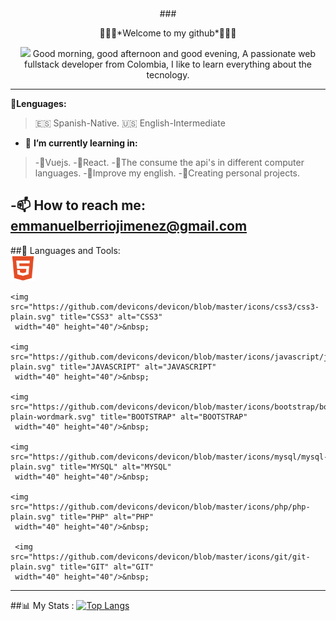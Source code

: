 
<div id="header" align="center">
  ###<p>👨🏻‍💻*Welcome to my github*👨🏻‍💻</P> 
    <img src="https://media.giphy.com/media/10zxDv7Hv5RF9C/giphy.gif" width="1000"/>
  Good morning, good afternoon and good evening, A passionate web fullstack developer from Colombia, I like to learn everything about the tecnology.
</div> 

---

🧠**Lenguages:**
>🇪🇸 Spanish-Native.
🇺🇸 English-Intermediate

- 🌱 **I’m currently learning in:**
 > -📓Vuejs.
 > -📓React.
 > -📓The consume the api's in different computer languages.
 > -🗽Improve my english.
 > -🧉Creating personal projects.
 
-📫 How to reach me: emmanuelberriojimenez@gmail.com
---
<div align="left">
  ##🔨 Languages and Tools:
  <div>
    <img src="https://github.com/devicons/devicon/blob/master/icons/html5/html5-plain.svg" title="HTML5" alt="HTML"
     width="40" height="40"/>&nbsp;
    
    <img src="https://github.com/devicons/devicon/blob/master/icons/css3/css3-plain.svg" title="CSS3" alt="CSS3"
     width="40" height="40"/>&nbsp;
    
    <img src="https://github.com/devicons/devicon/blob/master/icons/javascript/javascript-plain.svg" title="JAVASCRIPT" alt="JAVASCRIPT"
     width="40" height="40"/>&nbsp;
    
    <img src="https://github.com/devicons/devicon/blob/master/icons/bootstrap/bootstrap-plain-wordmark.svg" title="BOOTSTRAP" alt="BOOTSTRAP"
     width="40" height="40"/>&nbsp;
    
    <img src="https://github.com/devicons/devicon/blob/master/icons/mysql/mysql-plain.svg" title="MYSQL" alt="MYSQL"
     width="40" height="40"/>&nbsp;
    
    <img src="https://github.com/devicons/devicon/blob/master/icons/php/php-plain.svg" title="PHP" alt="PHP"
     width="40" height="40"/>&nbsp;
    
     <img src="https://github.com/devicons/devicon/blob/master/icons/git/git-plain.svg" title="GIT" alt="GIT"
     width="40" height="40"/>&nbsp;
  </div>
</div>

---
##📊 My Stats :
  [![Top Langs](https://github-readme-stats.vercel.app/api/top-langs/?username=Emmanuelxs13&hide_progress=true)](https://github.com/anuraghazra/github-readme-stats)
<!--
**Emmanuelxs13/Emmanuelxs13** is a ✨ _special_ ✨ repository because its `README.md` (this file) appears on your GitHub profile.

Here are some ideas to get you started:

- 🔭 I’m currently working on ...
- 🌱 I’m currently learning ...
- 👯 I’m looking to collaborate on ...
- 🤔 I’m looking for help with ...
- 💬 Ask me about ...
- 📫 How to reach me: ...
- 😄 Pronouns: ...
- ⚡ Fun fact: ...
-->
